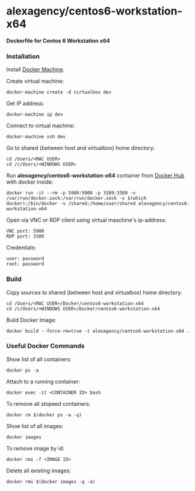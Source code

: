 alexagency/centos6-workstation-x64
==========================

**Dockerfile for Centos 6 Workstation x64**

### Installation

Install [Docker Machine](https://docs.docker.com/machine/install-machine/).

Create virtual machine:
```
docker-machine create -d virtualbox dev
```

Get IP address:
```
docker-machine ip dev
```

Connect to virtual machine:
```
docker-machine ssh dev
```

Go to shared (between host and virtualbox) home directory:
```
cd /Users/<MAC USER>
cd /c/Users/<WINDOWS USER>
```

Run **alexagency/centos6-workstation-x64** container from [Docker Hub](https://hub.docker.com/r/alexagency/centos6-workstation-x64/) with docker inside:
```
docker run -it --rm -p 5900:5900 -p 3389:3389 -v /var/run/docker.sock:/var/run/docker.sock -v $(which docker):/bin/docker -v /shared:/home/user/shared alexagency/centos6-workstation-x64
```

Open via VNC or RDP client using virtual maschine's ip-address:

```
VNC port: 5900
RDP port: 3389
```

Credentials:

```
user: password
root: password
```

### Build

Copy sources to shared (between host and virtualbox) home directory:
```
cd /Users/<MAC USER>/Docker/centos6-workstation-x64
cd /c/Users/<WINDOWS USER>/Docker/centos6-workstation-x64
```

Build Docker Image:

```
docker build --force-rm=true -t alexagency/centos6-workstation-x64 .
```

### Useful Docker Commands 

Show list of all containers:

```
docker ps -a
```

Attach to a running container:

```
docker exec -it <CONTAINER ID> bash
```

To remove all stopeed containers:

```
docker rm $(docker ps -a -q)
```

Show list of all images:

```
docker images
```

To remove image by id:

```
docker rmi -f <IMAGE ID>
```

Delete all existing images:

```
docker rmi $(docker images -q -a)
```
